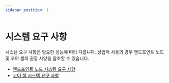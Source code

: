 ```yaml
---
sidebar_position: 1
---
```


# 시스템 요구 사항

시스템 요구 사항은 필요한 성능에 따라 다릅니다.
상업적 사용의 경우 엔드포인트 노드 및 코어 셀의 권장 사양을 참조할 수 있습니다.

- [엔드포인트 노드 시스템 요구 사항](../endpoint-node/system-requirements.md)
- [코어 셀 시스템 요구 사항](../core-cell/system-requirements.md)